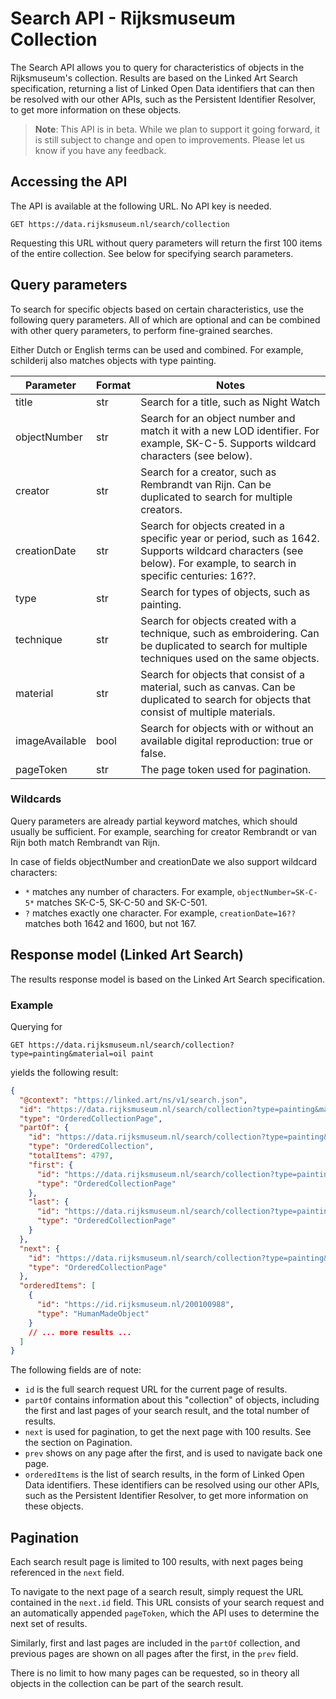 # Search API - Rijksmuseum Collection

The Search API allows you to query for characteristics of objects in the Rijksmuseum's collection. Results are based on the Linked Art Search specification, returning a list of Linked Open Data identifiers that can then be resolved with our other APIs, such as the Persistent Identifier Resolver, to get more information on these objects.

> **Note**: This API is in beta. While we plan to support it going forward, it is still subject to change and open to improvements. Please let us know if you have any feedback.

## Accessing the API

The API is available at the following URL. No API key is needed.

```
GET https://data.rijksmuseum.nl/search/collection
```

Requesting this URL without query parameters will return the first 100 items of the entire collection. See below for specifying search parameters.

## Query parameters

To search for specific objects based on certain characteristics, use the following query parameters. All of which are optional and can be combined with other query parameters, to perform fine-grained searches.

Either Dutch or English terms can be used and combined. For example, schilderij also matches objects with type painting.

| Parameter      | Format | Notes                                                                                                                                                                |
| -------------- | ------ | -------------------------------------------------------------------------------------------------------------------------------------------------------------------- |
| title          | str    | Search for a title, such as Night Watch                                                                                                                              |
| objectNumber   | str    | Search for an object number and match it with a new LOD identifier. For example, SK-C-5. Supports wildcard characters (see below).                                   |
| creator        | str    | Search for a creator, such as Rembrandt van Rijn. Can be duplicated to search for multiple creators.                                                                 |
| creationDate   | str    | Search for objects created in a specific year or period, such as 1642. Supports wildcard characters (see below). For example, to search in specific centuries: 16??. |
| type           | str    | Search for types of objects, such as painting.                                                                                                                       |
| technique      | str    | Search for objects created with a technique, such as embroidering. Can be duplicated to search for multiple techniques used on the same objects.                     |
| material       | str    | Search for objects that consist of a material, such as canvas. Can be duplicated to search for objects that consist of multiple materials.                           |
| imageAvailable | bool   | Search for objects with or without an available digital reproduction: true or false.                                                                                 |
| pageToken      | str    | The page token used for pagination.                                                                                                                                  |

### Wildcards

Query parameters are already partial keyword matches, which should usually be sufficient. For example, searching for creator Rembrandt or van Rijn both match Rembrandt van Rijn.

In case of fields objectNumber and creationDate we also support wildcard characters:

- `*` matches any number of characters. For example, `objectNumber=SK-C-5*` matches SK-C-5, SK-C-50 and SK-C-501.
- `?` matches exactly one character. For example, `creationDate=16??` matches both 1642 and 1600, but not 167.

## Response model (Linked Art Search)

The results response model is based on the Linked Art Search specification.

### Example

Querying for

```
GET https://data.rijksmuseum.nl/search/collection?type=painting&material=oil paint
```

yields the following result:

```json
{
  "@context": "https://linked.art/ns/v1/search.json",
  "id": "https://data.rijksmuseum.nl/search/collection?type=painting&material=oil%20paint",
  "type": "OrderedCollectionPage",
  "partOf": {
    "id": "https://data.rijksmuseum.nl/search/collection?type=painting&material=oil+paint",
    "type": "OrderedCollection",
    "totalItems": 4797,
    "first": {
      "id": "https://data.rijksmuseum.nl/search/collection?type=painting&material=oil+paint",
      "type": "OrderedCollectionPage"
    },
    "last": {
      "id": "https://data.rijksmuseum.nl/search/collection?type=painting&material=oil+paint&pageToken=eyJ0b2tlbiI6IDY3Nzg4MX0",
      "type": "OrderedCollectionPage"
    }
  },
  "next": {
    "id": "https://data.rijksmuseum.nl/search/collection?type=painting&material=oil+paint&pageToken=eyJ0b2tlbiI6IDYzNzU0fQ",
    "type": "OrderedCollectionPage"
  },
  "orderedItems": [
    {
      "id": "https://id.rijksmuseum.nl/200100988",
      "type": "HumanMadeObject"
    }
    // ... more results ...
  ]
}
```

The following fields are of note:

- `id` is the full search request URL for the current page of results.
- `partOf` contains information about this "collection" of objects, including the first and last pages of your search result, and the total number of results.
- `next` is used for pagination, to get the next page with 100 results. See the section on Pagination.
- `prev` shows on any page after the first, and is used to navigate back one page.
- `orderedItems` is the list of search results, in the form of Linked Open Data identifiers. These identifiers can be resolved using our other APIs, such as the Persistent Identifier Resolver, to get more information on these objects.

## Pagination

Each search result page is limited to 100 results, with next pages being referenced in the `next` field.

To navigate to the next page of a search result, simply request the URL contained in the `next.id` field. This URL consists of your search request and an automatically appended `pageToken`, which the API uses to determine the next set of results.

Similarly, first and last pages are included in the `partOf` collection, and previous pages are shown on all pages after the first, in the `prev` field.

There is no limit to how many pages can be requested, so in theory all objects in the collection can be part of the search result.

